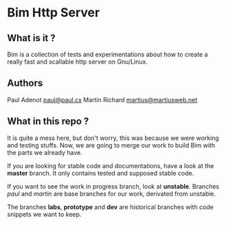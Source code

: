 # Bim Http Server #

## What is it ? ##

Bim is a collection of tests and experimentations about how to create a really
fast and scallable http server on Gnu/Linux.

## Authors ##

Paul Adenot <paul@paul.cx>
Martin Richard <martius@martiusweb.net>

## What in this repo ? ##

It is quite a mess here, but don't worry, this was because we were working and
testing stuffs. Now, we are going to merge our work to build Bim with the parts
we already have.

If you are looking for stable code and documentations, have a look at the
**master** branch. It only contains tested and supposed stable code.

If you want to see the work in progress branch, look at **unstable**. Branches
*paul* and *martin* are base branches for our work, derivated from unstable.

The branches **labs**, **prototype** and **dev** are historical branches with
code snippets we want to keep.

